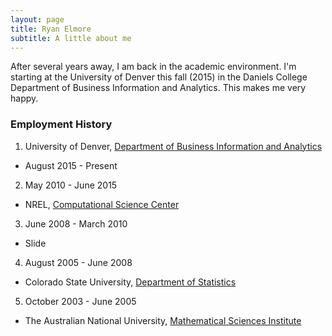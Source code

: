 ```yaml
---
layout: page
title: Ryan Elmore
subtitle: A little about me
---
```


After several years away, I am back in the academic environment.  I'm starting
at the University of Denver this fall (2015) in the Daniels College Department
of Business Information and Analytics.  This makes me very happy.

### Employment History

1. University of Denver, [Department of Business Information and Analytics](http://daniels.du.edu/faculty-research/business-information-analytics/)
  * August 2015 - Present
2. May 2010 - June 2015
  * NREL, [Computational Science Center](https://www.nrel.gov/energysciences/csc/)
3. June 2008 - March 2010
  * Slide
4. August 2005 - June 2008
  * Colorado State University, [Department of Statistics](http://www.stat.colostate.edu/)
5. October 2003 - June 2005
  * The Australian National University, [Mathematical Sciences Institute](http://maths.anu.edu.au/)
